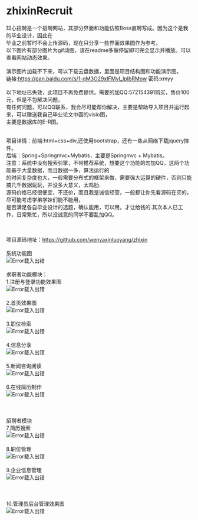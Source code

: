 # zhixinRecruit
知心招聘是一个招聘网站，其部分界面和功能仿照Boss直聘写成。因为这个是我的毕业设计，因此在</br>
毕业之前暂时不会上传源码，现在只分享一些界面效果图作为参考。</br>
以下图片有部分图片为gif动图，请在readme多做停留即可完全显示并播放。可以查看网站动态效果。
</br></br>
演示图片加载不下来，可以下载云盘数据，里面是项目结构图和功能演示图。</br>
链接:https://pan.baidu.com/s/1-qM3O29xIFMyI_lpIbRMow  密码:xmyy
</br></br>
以下地址已失效，此项目不再免费提供。需要的加QQ:572154391购买，售价100元，但是不包解决问题，</br>
有任何问题，可以QQ联系，我会尽可能帮你解决，主要是帮助导入项目并运行起来，可以赠送我自己毕业论文中画的visio图，</br>
主要是数据库的E-R图。</br></br>

项目详情：前端:html+css+div,还使用bootstrap，还有一些从网络下载jquery控件。</br>
后端：Spring+Springmvc+Mybatis，主要是Springmvc + Mybatis。</br>
注意：系统中没有搜索引擎，不带推荐系统，想要这个功能的勿加QQ，这两个功能基于大量数据，而且数据一多，算法运行的</br>
的时间复杂度也大，一般需要分布式的框架来做，需要强大运算的硬件，否则只能搞几千数据玩玩，并没多大意义，太鸡肋.</br> 
源码价格已经很便宜，不还价，而且我是诚信经营，一般都让你先看源码在买的，尽可能考虑学弟学妹们能不能用，</br>
是否满足各自毕业设计的选题，确认能用，可以用，才让给钱的.其次本人已工作，日常繁忙，所以没诚意的同学不要乱加QQ。</br></br></br>


项目源码地址：https://github.com/wenyaxinluoyang/zhixin
</br></br>
系统功能图</br>
![Error载入出错](https://github.com/wenyaxinluoyang/zhixinRecruit/blob/master/images/Architecture.png)</br>
</br>
求职者功能模块：</br>
1.注册与登录功能效果图</br>
![Error载入出错](https://github.com/wenyaxinluoyang/zhixinRecruit/blob/master/images/注册和登录.gif)</br>
</br>
2.首页效果图</br>
![Error载入出错](https://github.com/wenyaxinluoyang/zhixinRecruit/blob/master/images/首页效果图.gif)</br>
</br>
3.职位检索</br>
![Error载入出错](https://github.com/wenyaxinluoyang/zhixinRecruit/blob/master/images/检索职位.gif)</br>
</br>
4.信息分享</br>
![Error载入出错](https://github.com/wenyaxinluoyang/zhixinRecruit/blob/master/images/分享信息.gif)</br>
</br>
5.新闻咨询阅读</br>
![Error载入出错](https://github.com/wenyaxinluoyang/zhixinRecruit/blob/master/images/资讯阅读.gif)</br>
</br>
6.在线简历制作</br>
![Error载入出错](https://github.com/wenyaxinluoyang/zhixinRecruit/blob/master/images/在线简历制作.gif)</br>
</br>
</br>
</br>
招聘者模块</br>
7.简历搜索</br>
![Error载入出错](https://github.com/wenyaxinluoyang/zhixinRecruit/blob/master/images/简历搜索.gif)</br>
</br>
8.职位管理</br>
![Error载入出错](https://github.com/wenyaxinluoyang/zhixinRecruit/blob/master/images/职位管理.gif)</br>
</br>
9.企业信息管理</br>
![Error载入出错](https://github.com/wenyaxinluoyang/zhixinRecruit/blob/master/images/企业信息管理.gif)</br>
</br>
</br>
</br>
10.管理员后台管理效果图</br>
![Error载入出错](https://github.com/wenyaxinluoyang/zhixinRecruit/blob/master/images/管理员后台管理效果图.gif)</br>
</br>


